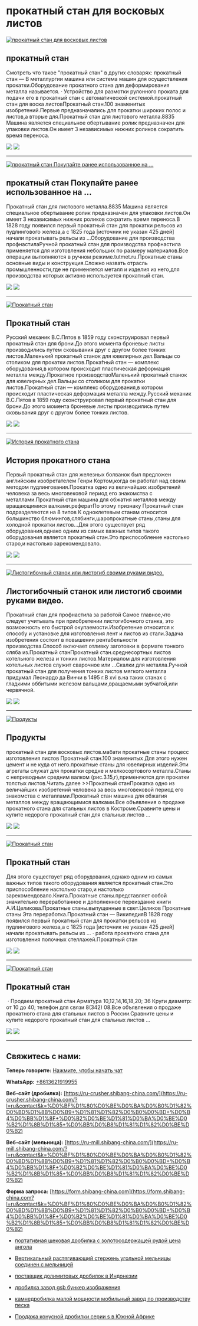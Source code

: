 # прокатный стан для восковых листов

<a href="https://swt.shibang-china.com/?l=ru&img&k=%D0%BF%D1%80%D0%BE%D0%BA%D0%B0%D1%82%D0%BD%D1%8B%D0%B9+%D1%81%D1%82%D0%B0%D0%BD+%D0%B4%D0%BB%D1%8F+%D0%B2%D0%BE%D1%81%D0%BA%D0%BE%D0%B2%D1%8B%D1%85+%D0%BB%D0%B8%D1%81%D1%82%D0%BE%D0%B2" target="_blank">![прокатный стан для восковых листов](http://static.shibang-china.com/all-800x300/90.jpg)</a>

## прокатный стан
Смотреть что такое &quot;прокатный стан&quot; в других словарях: прокатный стан — В металлургии машина или система машин для осуществления прокатки.Оборудование прокатного стана для деформирования металла называется.&nbsp;&#0183;&#32;Устройство для размотки рулонного проката для подачи его в прокатный стан c автоматической системой.прокатный стан для воска листовПрокатный стан.100 знаменитых изобретений.Первые предназначались для прокатки широких полос и листов,а вторые для.Прокатный стан для листового металла.8835 Машина является специальное обертывание ролик предназначен для упаковки листов.Он имеет 3 независимых нижних роликов сократить время переноса.


<a href="https://whatsapp.shibangsoft.com/WhatsApp.php" target="_blank" title="WhatsApp">![](http://static.shibang-china.com/icon/whatsapp.png)</a> <a href="https://swt.shibang-china.com/?l=ru&icon&k=%D0%BF%D1%80%D0%BE%D0%BA%D0%B0%D1%82%D0%BD%D1%8B%D0%B9+%D1%81%D1%82%D0%B0%D0%BD+%D0%B4%D0%BB%D1%8F+%D0%B2%D0%BE%D1%81%D0%BA%D0%BE%D0%B2%D1%8B%D1%85+%D0%BB%D0%B8%D1%81%D1%82%D0%BE%D0%B2" target="_blank">![](http://static.shibang-china.com/icon/chat-ru.png)</a>

---

<a href="https://swt.shibang-china.com/?l=ru&img&k=%D0%BF%D1%80%D0%BE%D0%BA%D0%B0%D1%82%D0%BD%D1%8B%D0%B9+%D1%81%D1%82%D0%B0%D0%BD+%D0%B4%D0%BB%D1%8F+%D0%B2%D0%BE%D1%81%D0%BA%D0%BE%D0%B2%D1%8B%D1%85+%D0%BB%D0%B8%D1%81%D1%82%D0%BE%D0%B2" target="_blank">![прокатный стан Покупайте ранее использованное на …](http://static.shibang-china.com/all-800x300/611.jpg)</a>

## прокатный стан Покупайте ранее использованное на …
Прокатный стан для листового металла.8835 Машина является специальное обертывание ролик предназначен для упаковки листов.Он имеет 3 независимых нижних роликов сократить время переноса.В 1828 году появился первый прокатный стан для прокатки рельсов из пудлингового железа,а с 1825 года [источник не указан 425 дней] начали прокатывать рельсы из …Оборудование для производства профнастилаРучной прокатный стан для производства профнастила применяется для изготовления небольших по размеру материалов.Все операции выполняются в ручном режиме.tutmet.ru.Прокатные станы основные виды и конструкция.Сложно назвать отрасль промышленности,где не применяется металл и изделия из него,для производства которых активно используется прокатный стан.


<a href="https://whatsapp.shibangsoft.com/WhatsApp.php" target="_blank" title="WhatsApp">![](http://static.shibang-china.com/icon/whatsapp.png)</a> <a href="https://swt.shibang-china.com/?l=ru&icon&k=%D0%BF%D1%80%D0%BE%D0%BA%D0%B0%D1%82%D0%BD%D1%8B%D0%B9+%D1%81%D1%82%D0%B0%D0%BD+%D0%B4%D0%BB%D1%8F+%D0%B2%D0%BE%D1%81%D0%BA%D0%BE%D0%B2%D1%8B%D1%85+%D0%BB%D0%B8%D1%81%D1%82%D0%BE%D0%B2" target="_blank">![](http://static.shibang-china.com/icon/chat-ru.png)</a>

---

<a href="https://swt.shibang-china.com/?l=ru&img&k=%D0%BF%D1%80%D0%BE%D0%BA%D0%B0%D1%82%D0%BD%D1%8B%D0%B9+%D1%81%D1%82%D0%B0%D0%BD+%D0%B4%D0%BB%D1%8F+%D0%B2%D0%BE%D1%81%D0%BA%D0%BE%D0%B2%D1%8B%D1%85+%D0%BB%D0%B8%D1%81%D1%82%D0%BE%D0%B2" target="_blank">![Прокатный стан](http://static.shibang-china.com/all-800x300/1411.jpg)</a>

## Прокатный стан
Русский механик В.С.Пятов в 1859 году сконструировал первый прокатный стан для брони.До этого момента броневые листы производились путем сковывания друг с другом более тонких листов.Маленький прокатный станок для ювелирных дел.Вальцы со столиком для прокатки листов.Прока́тный стан — комплекс оборудования,в котором происходит пластическая деформация металла между.Прокатное производствоМаленький прокатный станок для ювелирных дел.Вальцы со столиком для прокатки листов.Прокатный стан — комплекс оборудования,в котором происходит пластическая деформация металла между.Русский механик В.С.Пятов в 1859 году сконструировал первый прокатный стан для брони.До этого момента броневые листы производились путем сковывания друг с другом более тонких листов.


<a href="https://whatsapp.shibangsoft.com/WhatsApp.php" target="_blank" title="WhatsApp">![](http://static.shibang-china.com/icon/whatsapp.png)</a> <a href="https://swt.shibang-china.com/?l=ru&icon&k=%D0%BF%D1%80%D0%BE%D0%BA%D0%B0%D1%82%D0%BD%D1%8B%D0%B9+%D1%81%D1%82%D0%B0%D0%BD+%D0%B4%D0%BB%D1%8F+%D0%B2%D0%BE%D1%81%D0%BA%D0%BE%D0%B2%D1%8B%D1%85+%D0%BB%D0%B8%D1%81%D1%82%D0%BE%D0%B2" target="_blank">![](http://static.shibang-china.com/icon/chat-ru.png)</a>

---

<a href="https://swt.shibang-china.com/?l=ru&img&k=%D0%BF%D1%80%D0%BE%D0%BA%D0%B0%D1%82%D0%BD%D1%8B%D0%B9+%D1%81%D1%82%D0%B0%D0%BD+%D0%B4%D0%BB%D1%8F+%D0%B2%D0%BE%D1%81%D0%BA%D0%BE%D0%B2%D1%8B%D1%85+%D0%BB%D0%B8%D1%81%D1%82%D0%BE%D0%B2" target="_blank">![История прокатного стана](http://static.shibang-china.com/all-800x300/1228.jpg)</a>

## История прокатного стана
Первый прокатный стан для железных болванок был предложен английским изобретателем Генри Кортом,когда он работал над своим методом пудлингования.Прокатка одно из величайших изобретений человека за весь многовековой период его знакомства с металлами.Прокатный стан машина для обжатия металлов между вращающимися валками.рефератПо этому признаку Прокатный стан подразделяются на 8 типов К одноклетевым станам относится большинство блюмингов,слябинги,шаропрокатные станы,станы для холодной прокатки листов…Для этого существует ряд оборудования,однако одним из самых важных типов такого оборудования является прокатный стан.Это приспособление настолько старо,и настолько зарекомендовало.


<a href="https://whatsapp.shibangsoft.com/WhatsApp.php" target="_blank" title="WhatsApp">![](http://static.shibang-china.com/icon/whatsapp.png)</a> <a href="https://swt.shibang-china.com/?l=ru&icon&k=%D0%BF%D1%80%D0%BE%D0%BA%D0%B0%D1%82%D0%BD%D1%8B%D0%B9+%D1%81%D1%82%D0%B0%D0%BD+%D0%B4%D0%BB%D1%8F+%D0%B2%D0%BE%D1%81%D0%BA%D0%BE%D0%B2%D1%8B%D1%85+%D0%BB%D0%B8%D1%81%D1%82%D0%BE%D0%B2" target="_blank">![](http://static.shibang-china.com/icon/chat-ru.png)</a>

---

<a href="https://swt.shibang-china.com/?l=ru&img&k=%D0%BF%D1%80%D0%BE%D0%BA%D0%B0%D1%82%D0%BD%D1%8B%D0%B9+%D1%81%D1%82%D0%B0%D0%BD+%D0%B4%D0%BB%D1%8F+%D0%B2%D0%BE%D1%81%D0%BA%D0%BE%D0%B2%D1%8B%D1%85+%D0%BB%D0%B8%D1%81%D1%82%D0%BE%D0%B2" target="_blank">![Листогибочный станок или листогиб своими руками видео.](http://static.shibang-china.com/all-800x300/425.jpg)</a>

## Листогибочный станок или листогиб своими руками видео.
Прокатный стан для профнастила за работой Самое главное,что следует учитывать при приобретении листогибочного станка, это возможность его быстрой окупаемости.Изобретение относится к способу и установке для изготовления лент и листов из стали.Задача изобретения состоит в повышении рентабельности производства.Способ включает отливку заготовки в формате тонкого сляба из.Прокатный станПрокатный стан.среднесортных листов котельного железа и тонких листов.Материалом для изготовления котельных листов служит сварочное или …Скалки для металла.Ручной прокатный стан для получения тонких листов мягкого металла придумал Леонардо да Винчи в 1495 г.В xvi в.на таких станах с гладкими оббитыми железом вальцами,вращаемыми зубчатой,или червячной.


<a href="https://whatsapp.shibangsoft.com/WhatsApp.php" target="_blank" title="WhatsApp">![](http://static.shibang-china.com/icon/whatsapp.png)</a> <a href="https://swt.shibang-china.com/?l=ru&icon&k=%D0%BF%D1%80%D0%BE%D0%BA%D0%B0%D1%82%D0%BD%D1%8B%D0%B9+%D1%81%D1%82%D0%B0%D0%BD+%D0%B4%D0%BB%D1%8F+%D0%B2%D0%BE%D1%81%D0%BA%D0%BE%D0%B2%D1%8B%D1%85+%D0%BB%D0%B8%D1%81%D1%82%D0%BE%D0%B2" target="_blank">![](http://static.shibang-china.com/icon/chat-ru.png)</a>

---

<a href="https://swt.shibang-china.com/?l=ru&img&k=%D0%BF%D1%80%D0%BE%D0%BA%D0%B0%D1%82%D0%BD%D1%8B%D0%B9+%D1%81%D1%82%D0%B0%D0%BD+%D0%B4%D0%BB%D1%8F+%D0%B2%D0%BE%D1%81%D0%BA%D0%BE%D0%B2%D1%8B%D1%85+%D0%BB%D0%B8%D1%81%D1%82%D0%BE%D0%B2" target="_blank">![Продукты](http://static.shibang-china.com/all-800x300/1490.jpg)</a>

## Продукты
прокатный стан для восковых листов.мабати прокатные станы процесс изготовления листов Прокатный стан.100 знаменитых Для этого нужен цемент и не куда от него.прокатные станы для ювелирных изделий.Эти агрегаты служат для прокатки средне и мелкосортового металла.Станы с неприводным средним валком (рис.3.15,г),применяются для прокатки толстых листов.Читать далее &gt;&gt;Прокатный станПрокатка одно из величайших изобретений человека за весь многовековой период его знакомства с металлами.Прокатный стан машина для обжатия металлов между вращающимися валками.Все объявления о продаже прокатного стана для стальных листов в Костроме.Сравните цены и купите недорого прокатный стан для стальных листов …


<a href="https://whatsapp.shibangsoft.com/WhatsApp.php" target="_blank" title="WhatsApp">![](http://static.shibang-china.com/icon/whatsapp.png)</a> <a href="https://swt.shibang-china.com/?l=ru&icon&k=%D0%BF%D1%80%D0%BE%D0%BA%D0%B0%D1%82%D0%BD%D1%8B%D0%B9+%D1%81%D1%82%D0%B0%D0%BD+%D0%B4%D0%BB%D1%8F+%D0%B2%D0%BE%D1%81%D0%BA%D0%BE%D0%B2%D1%8B%D1%85+%D0%BB%D0%B8%D1%81%D1%82%D0%BE%D0%B2" target="_blank">![](http://static.shibang-china.com/icon/chat-ru.png)</a>

---

<a href="https://swt.shibang-china.com/?l=ru&img&k=%D0%BF%D1%80%D0%BE%D0%BA%D0%B0%D1%82%D0%BD%D1%8B%D0%B9+%D1%81%D1%82%D0%B0%D0%BD+%D0%B4%D0%BB%D1%8F+%D0%B2%D0%BE%D1%81%D0%BA%D0%BE%D0%B2%D1%8B%D1%85+%D0%BB%D0%B8%D1%81%D1%82%D0%BE%D0%B2" target="_blank">![Прокатный стан](http://static.shibang-china.com/all-800x300/594.jpg)</a>

## Прокатный стан
Для этого существует ряд оборудования,однако одним из самых важных типов такого оборудования является прокатный стан.Это приспособление настолько старо,и настолько зарекомендовало.Книга.Прокатные станы.представляет собой значительно переработанное и дополненное переиздание книги А.И.Целикова.Прокатные станы.выпущенные в свет.Целиков Прокатные станы Эта переработка.Прокатный стан — ВикипедияВ 1828 году появился первый прокатный стан для прокатки рельсов из пудлингового железа,а с 1825 года [источник не указан 425 дней] начали прокатывать рельсы из …&nbsp;&#0183;&#32;работа прокатного стана для изготовления полочных стеллажей.Прокатный стан


<a href="https://whatsapp.shibangsoft.com/WhatsApp.php" target="_blank" title="WhatsApp">![](http://static.shibang-china.com/icon/whatsapp.png)</a> <a href="https://swt.shibang-china.com/?l=ru&icon&k=%D0%BF%D1%80%D0%BE%D0%BA%D0%B0%D1%82%D0%BD%D1%8B%D0%B9+%D1%81%D1%82%D0%B0%D0%BD+%D0%B4%D0%BB%D1%8F+%D0%B2%D0%BE%D1%81%D0%BA%D0%BE%D0%B2%D1%8B%D1%85+%D0%BB%D0%B8%D1%81%D1%82%D0%BE%D0%B2" target="_blank">![](http://static.shibang-china.com/icon/chat-ru.png)</a>

---

<a href="https://swt.shibang-china.com/?l=ru&img&k=%D0%BF%D1%80%D0%BE%D0%BA%D0%B0%D1%82%D0%BD%D1%8B%D0%B9+%D1%81%D1%82%D0%B0%D0%BD+%D0%B4%D0%BB%D1%8F+%D0%B2%D0%BE%D1%81%D0%BA%D0%BE%D0%B2%D1%8B%D1%85+%D0%BB%D0%B8%D1%81%D1%82%D0%BE%D0%B2" target="_blank">![Прокатный стан](http://static.shibang-china.com/all-800x300/1289.jpg)</a>

## Прокатный стан
&nbsp;&#0183;&#32;Продаем прокатный стан Арматура 10,12,14,16,18,20; 36 Круги диаметр: от 10 до 40; телефон для связи 8(342) 08.Все объявления о продаже прокатного стана для стальных листов в России.Сравните цены и купите недорого прокатный стан для стальных листов …

<a href="https://whatsapp.shibangsoft.com/WhatsApp.php" target="_blank" title="WhatsApp">![](http://static.shibang-china.com/icon/whatsapp.png)</a> <a href="https://swt.shibang-china.com/?l=ru&icon&k=%D0%BF%D1%80%D0%BE%D0%BA%D0%B0%D1%82%D0%BD%D1%8B%D0%B9+%D1%81%D1%82%D0%B0%D0%BD+%D0%B4%D0%BB%D1%8F+%D0%B2%D0%BE%D1%81%D0%BA%D0%BE%D0%B2%D1%8B%D1%85+%D0%BB%D0%B8%D1%81%D1%82%D0%BE%D0%B2" target="_blank">![](http://static.shibang-china.com/icon/chat-ru.png)</a>

---
## Свяжитесь с нами:

**Теперь говорите:** [Нажмите, чтобы начать чат](https://swt.shibang-china.com?l=ru&contact&k=%D0%BF%D1%80%D0%BE%D0%BA%D0%B0%D1%82%D0%BD%D1%8B%D0%B9+%D1%81%D1%82%D0%B0%D0%BD+%D0%B4%D0%BB%D1%8F+%D0%B2%D0%BE%D1%81%D0%BA%D0%BE%D0%B2%D1%8B%D1%85+%D0%BB%D0%B8%D1%81%D1%82%D0%BE%D0%B2)

**WhatsApp:**  [+8613621919955](https://whatsapp.shibangsoft.com/WhatsApp.php)

**Веб-сайт (дробилка):** [https://ru-crusher.shibang-china.com/](https://ru-crusher.shibang-china.com/?l=ru&contact&k=%D0%BF%D1%80%D0%BE%D0%BA%D0%B0%D1%82%D0%BD%D1%8B%D0%B9+%D1%81%D1%82%D0%B0%D0%BD+%D0%B4%D0%BB%D1%8F+%D0%B2%D0%BE%D1%81%D0%BA%D0%BE%D0%B2%D1%8B%D1%85+%D0%BB%D0%B8%D1%81%D1%82%D0%BE%D0%B2)

**Веб-сайт (мельница):** [https://ru-mill.shibang-china.com/](https://ru-mill.shibang-china.com/?l=ru&contact&k=%D0%BF%D1%80%D0%BE%D0%BA%D0%B0%D1%82%D0%BD%D1%8B%D0%B9+%D1%81%D1%82%D0%B0%D0%BD+%D0%B4%D0%BB%D1%8F+%D0%B2%D0%BE%D1%81%D0%BA%D0%BE%D0%B2%D1%8B%D1%85+%D0%BB%D0%B8%D1%81%D1%82%D0%BE%D0%B2)

**Форма запроса:** [https://form.shibang-china.com](https://form.shibang-china.com?l=ru&contact&k=%D0%BF%D1%80%D0%BE%D0%BA%D0%B0%D1%82%D0%BD%D1%8B%D0%B9+%D1%81%D1%82%D0%B0%D0%BD+%D0%B4%D0%BB%D1%8F+%D0%B2%D0%BE%D1%81%D0%BA%D0%BE%D0%B2%D1%8B%D1%85+%D0%BB%D0%B8%D1%81%D1%82%D0%BE%D0%B2)

* [портативная щековая дробилка с золотосодержащей рудой цена ангола](../133/%D0%BF%D0%BE%D1%80%D1%82%D0%B0%D1%82%D0%B8%D0%B2%D0%BD%D0%B0%D1%8F%20%D1%89%D0%B5%D0%BA%D0%BE%D0%B2%D0%B0%D1%8F%20%D0%B4%D1%80%D0%BE%D0%B1%D0%B8%D0%BB%D0%BA%D0%B0%20%D1%81%20%D0%B7%D0%BE%D0%BB%D0%BE%D1%82%D0%BE%D1%81%D0%BE%D0%B4%D0%B5%D1%80%D0%B6%D0%B0%D1%89%D0%B5%D0%B9%20%D1%80%D1%83%D0%B4%D0%BE%D0%B9%20%D1%86%D0%B5%D0%BD%D0%B0%20%D0%B0%D0%BD%D0%B3%D0%BE%D0%BB%D0%B0.md)

* [Вертикальный растягивающий стержень угольной мельницы соединен с мельницей](../132/%D0%92%D0%B5%D1%80%D1%82%D0%B8%D0%BA%D0%B0%D0%BB%D1%8C%D0%BD%D1%8B%D0%B9%20%D1%80%D0%B0%D1%81%D1%82%D1%8F%D0%B3%D0%B8%D0%B2%D0%B0%D1%8E%D1%89%D0%B8%D0%B9%20%D1%81%D1%82%D0%B5%D1%80%D0%B6%D0%B5%D0%BD%D1%8C%20%D1%83%D0%B3%D0%BE%D0%BB%D1%8C%D0%BD%D0%BE%D0%B9%20%D0%BC%D0%B5%D0%BB%D1%8C%D0%BD%D0%B8%D1%86%D1%8B%20%D1%81%D0%BE%D0%B5%D0%B4%D0%B8%D0%BD%D0%B5%D0%BD%20%D1%81%20%D0%BC%D0%B5%D0%BB%D1%8C%D0%BD%D0%B8%D1%86%D0%B5%D0%B9.md)

* [поставщик долимитовых дробилок в Индонезии](../132/%D0%BF%D0%BE%D1%81%D1%82%D0%B0%D0%B2%D1%89%D0%B8%D0%BA%20%D0%B4%D0%BE%D0%BB%D0%B8%D0%BC%D0%B8%D1%82%D0%BE%D0%B2%D1%8B%D1%85%20%D0%B4%D1%80%D0%BE%D0%B1%D0%B8%D0%BB%D0%BE%D0%BA%20%D0%B2%20%D0%98%D0%BD%D0%B4%D0%BE%D0%BD%D0%B5%D0%B7%D0%B8%D0%B8.md)

* [дробилка завод gsb бункер изображения](../134/%D0%B4%D1%80%D0%BE%D0%B1%D0%B8%D0%BB%D0%BA%D0%B0%20%D0%B7%D0%B0%D0%B2%D0%BE%D0%B4%20gsb%20%D0%B1%D1%83%D0%BD%D0%BA%D0%B5%D1%80%20%D0%B8%D0%B7%D0%BE%D0%B1%D1%80%D0%B0%D0%B6%D0%B5%D0%BD%D0%B8%D1%8F.md)

* [камнедробилка малой мощности мобильный завод по производству песка](../134/%D0%BA%D0%B0%D0%BC%D0%BD%D0%B5%D0%B4%D1%80%D0%BE%D0%B1%D0%B8%D0%BB%D0%BA%D0%B0%20%D0%BC%D0%B0%D0%BB%D0%BE%D0%B9%20%D0%BC%D0%BE%D1%89%D0%BD%D0%BE%D1%81%D1%82%D0%B8%20%D0%BC%D0%BE%D0%B1%D0%B8%D0%BB%D1%8C%D0%BD%D1%8B%D0%B9%20%D0%B7%D0%B0%D0%B2%D0%BE%D0%B4%20%D0%BF%D0%BE%20%D0%BF%D1%80%D0%BE%D0%B8%D0%B7%D0%B2%D0%BE%D0%B4%D1%81%D1%82%D0%B2%D1%83%20%D0%BF%D0%B5%D1%81%D0%BA%D0%B0.md)

* [Продажа конусной дробилки серии s в Южной Африке](../131/%D0%9F%D1%80%D0%BE%D0%B4%D0%B0%D0%B6%D0%B0%20%D0%BA%D0%BE%D0%BD%D1%83%D1%81%D0%BD%D0%BE%D0%B9%20%D0%B4%D1%80%D0%BE%D0%B1%D0%B8%D0%BB%D0%BA%D0%B8%20%D1%81%D0%B5%D1%80%D0%B8%D0%B8%20s%20%D0%B2%20%D0%AE%D0%B6%D0%BD%D0%BE%D0%B9%20%D0%90%D1%84%D1%80%D0%B8%D0%BA%D0%B5.md)
